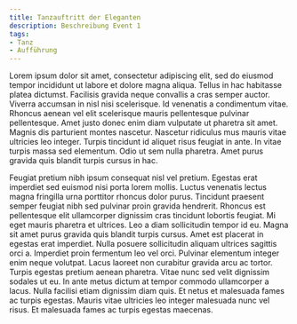 ```yaml
---
title: Tanzauftritt der Eleganten
description: Beschreibung Event 1
tags:
- Tanz
- Aufführung
---
```

Lorem ipsum dolor sit amet, consectetur adipiscing elit, sed do eiusmod tempor incididunt ut labore et dolore magna aliqua. Tellus in hac habitasse platea dictumst. Facilisis gravida neque convallis a cras semper auctor. Viverra accumsan in nisl nisi scelerisque. Id venenatis a condimentum vitae. Rhoncus aenean vel elit scelerisque mauris pellentesque pulvinar pellentesque. Amet justo donec enim diam vulputate ut pharetra sit amet. Magnis dis parturient montes nascetur. Nascetur ridiculus mus mauris vitae ultricies leo integer. Turpis tincidunt id aliquet risus feugiat in ante. In vitae turpis massa sed elementum. Odio ut sem nulla pharetra. Amet purus gravida quis blandit turpis cursus in hac.

Feugiat pretium nibh ipsum consequat nisl vel pretium. Egestas erat imperdiet sed euismod nisi porta lorem mollis. Luctus venenatis lectus magna fringilla urna porttitor rhoncus dolor purus. Tincidunt praesent semper feugiat nibh sed pulvinar proin gravida hendrerit. Rhoncus est pellentesque elit ullamcorper dignissim cras tincidunt lobortis feugiat. Mi eget mauris pharetra et ultrices. Leo a diam sollicitudin tempor id eu. Magna sit amet purus gravida quis blandit turpis cursus. Amet est placerat in egestas erat imperdiet. Nulla posuere sollicitudin aliquam ultrices sagittis orci a. Imperdiet proin fermentum leo vel orci. Pulvinar elementum integer enim neque volutpat. Lacus laoreet non curabitur gravida arcu ac tortor. Turpis egestas pretium aenean pharetra. Vitae nunc sed velit dignissim sodales ut eu. In ante metus dictum at tempor commodo ullamcorper a lacus. Nulla facilisi etiam dignissim diam quis. Et netus et malesuada fames ac turpis egestas. Mauris vitae ultricies leo integer malesuada nunc vel risus. Et malesuada fames ac turpis egestas maecenas.